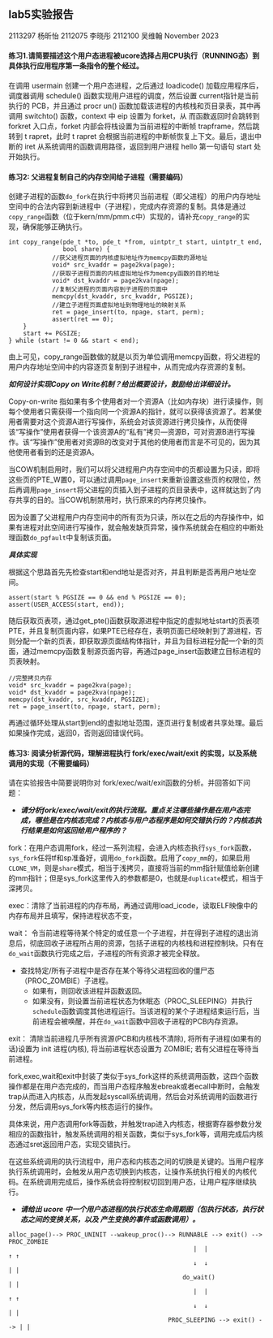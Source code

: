 ## lab5实验报告

2113297 杨昕怡 2112075 李晓彤 2112100 吴维翰
November 2023

####  练习1.请简要描述这个用户态进程被ucore选择占用CPU执行（RUNNING态）到具体执行应用程序第一条指令的整个经过。

在调用 usermain 创建一个用户态进程，之后通过 loadicode() 加载应用程序后，调度器调用 schedule() 函数实现用户进程的调度，然后设置 current指针是当前执行的 PCB，并且通过 procr un() 函数加载该进程的内核栈和页目录表，其中再调用 switchto() 函数，context 中 eip 设置为 forket，从
而函数返回时会跳转到 forkret 入口点，forket 内部会将栈设置为当前进程的中断帧 trapframe，然后跳转到 t rapret，此时 t rapret 会根据当前进程的中断帧恢复上下文。最后，退出中断的 iret 从系统调用的函数调用路径，返回到用户进程 hello 第一句语句 start 处开始执行。 

#### 练习2: 父进程复制自己的内存空间给子进程（需要编码）

创建子进程的函数`do_fork`在执行中将拷贝当前进程（即父进程）的用户内存地址空间中的合法内容到新进程中（子进程），完成内存资源的复制。具体是通过`copy_range`函数（位于kern/mm/pmm.c中）实现的，请补充`copy_range`的实现，确保能够正确执行。

    int copy_range(pde_t *to, pde_t *from, uintptr_t start, uintptr_t end,
                   bool share) {
                //获父进程页面的内核虚拟地址作为memcpy函数的源地址
                void* src_kvaddr = page2kva(page);
                //获取子进程页面的内核虚拟地址作为memcpy函数的目的地址
                void* dst_kvaddr = page2kva(npage); 
                //复制父进程的页面内容到子进程的页面中
                memcpy(dst_kvaddr, src_kvaddr, PGSIZE);
                //建立子进程页面虚拟地址到物理地址的映射关系
                ret = page_insert(to, npage, start, perm); 
                assert(ret == 0);
        }
        start += PGSIZE;
    } while (start != 0 && start < end);
由上可见，copy_range函数做的就是以页为单位调用memcpy函数，将父进程的用户内存地址空间中的内容逐页复制到子进程中，从而完成内存资源的复制。

***如何设计实现Copy on Write机制？给出概要设计，鼓励给出详细设计。***

Copy-on-write 指如果有多个使用者对一个资源A（比如内存块）进行读操作，则每个使用者只需获得一个指向同一个资源A的指针，就可以获得该资源了。若某使用者需要对这个资源A进行写操作，系统会对该资源进行拷贝操作，从而使得该“写操作”使用者获得一个该资源A的“私有”拷贝—资源B，可对资源B进行写操作。该“写操作”使用者对资源B的改变对于其他的使用者而言是不可见的，因为其他使用者看到的还是资源A。

当COW机制启用时，我们可以将父进程用户内存空间中的页都设置为只读，即将这些页的PTE_W置0，可以通过调用`page_insert`来重新设置这些页的权限位，然后再调用`page_insert`将父进程的页插入到子进程的页目录表中，这样就达到了内存共享的目的。当COW机制禁用时，执行原来的内存拷贝操作。

因为设置了父进程用户内存空间中的所有页为只读，所以在之后的内存操作中，如果有进程对此空间进行写操作，就会触发缺页异常，操作系统就会在相应的中断处理函数`do_pgfault`中复制该页面。

***具体实现***

根据这个思路首先先检查start和end地址是否对齐，并且判断是否再用户地址空间。

```
assert(start % PGSIZE == 0 && end % PGSIZE == 0);
assert(USER_ACCESS(start, end));
```

随后获取页表项，通过get_pte()函数获取源进程中指定的虚拟地址start的页表项PTE，并且复制页面内容，如果PTE已经存在，表明页面已经映射到了源进程，否则分配一个新的页表，即获取源页面结构体指针，并且为目标进程分配一个新的页面，通过memcpy函数复制源页面内容，再通过page_insert函数建立目标进程的页表映射。

```
//完整拷贝内存
void* src_kvaddr = page2kva(page);
void* dst_kvaddr = page2kva(npage); 
memcpy(dst_kvaddr, src_kvaddr, PGSIZE);
ret = page_insert(to, npage, start, perm);
```

再通过循环处理从start到end的虚拟地址范围，逐页进行复制或者共享处理。最后如果操作完成，返回0，否则返回错误代码。

####  练习3: 阅读分析源代码，理解进程执行 fork/exec/wait/exit 的实现，以及系统调用的实现（不需要编码）

请在实验报告中简要说明你对 fork/exec/wait/exit函数的分析。并回答如下问题：

- ***请分析fork/exec/wait/exit的执行流程。重点关注哪些操作是在用户态完成，哪些是在内核态完成？内核态与用户态程序是如何交错执行的？内核态执行结果是如何返回给用户程序的？***

fork：在用户态调用fork，经过一系列流程，会进入内核态执行`sys_fork`函数，`sys_fork`任将tf和sp准备好，调用`do_fork`函数。启用了`copy_mm`的，如果启用`CLONE_VM`，则是`share`模式，相当于浅拷贝，直接将当前的mm指针赋值给新创建的mm指针；但是sys_fork这里传入的参数都是0，也就是`duplicate`模式，相当于深拷贝。

exec：清除了当前进程的内存布局，再通过调用load_icode，读取ELF映像中的内存布局并且填写，保持进程状态不变，

wait： 令当前进程等待某个特定的或任意一个子进程，并在得到子进程的退出消息后，彻底回收子进程所占用的资源，包括子进程的内核栈和进程控制块。只有在`do_wait`函数执行完成之后，子进程的所有资源才被完全释放。

- 查找特定/所有子进程中是否存在某个等待父进程回收的僵尸态（PROC_ZOMBIE）子进程。
  - 如果有，则回收该进程并函数返回。
  - 如果没有，则设置当前进程状态为休眠态（PROC_SLEEPING）并执行`schedule`函数调度其他进程运行。当该进程的某个子进程结束运行后，当前进程会被唤醒，并在`do_wait`函数中回收子进程的PCB内存资源。

exit： 清除当前进程几乎所有资源(PCB和内核栈不清除), 将所有子进程(如果有的话)设置为 init 进程(内核), 将当前进程状态设置为 ZOMBIE; 若有父进程在等待当前进程。

fork,exec,wait和exit中封装了类似于sys_fork这样的系统调用函数，这四个函数操作都是在用户态完成的，而当用户态程序触发ebreak或者ecall中断时，会触发trap从而进入内核态，从而发起syscall系统调用，然后会对系统调用的函数进行分发，然后调用sys_fork等内核态运行的操作。

具体来说，用户态调用fork等函数，并触发trap进入内核态，根据寄存器参数分发相应的函数指针，触发系统调用的相关函数，类似于sys_fork等，调用完成后内核态通过sret返回用户态，实现交错执行。

在这些系统调用的执行流程中，用户态和内核态之间的切换是关键的。当用户程序执行系统调用时，会触发从用户态切换到内核态，让操作系统执行相关的内核代码。在系统调用完成后，操作系统会将控制权切回到用户态，让用户程序继续执行。

- ***请给出 ucore 中一个用户态进程的执行状态生命周期图（包执行状态，执行状态之间的变换关系，以及 产生变换的事件或函数调用）。***

```
alloc_page()--> PROC_UNINIT --wakeup_proc()--> RUNNABLE --> exit() --> PROC_ZOMBIE
                                                   |  |                  ↑ ↑
                                                   ↓  ↓                  | |
                                                do_wait()                | |
                                                   |  |                  ↑ ↑
                                                   ↓  ↓                  | |
                                            PROC_SLEEPING --> exit() --> | |
```

